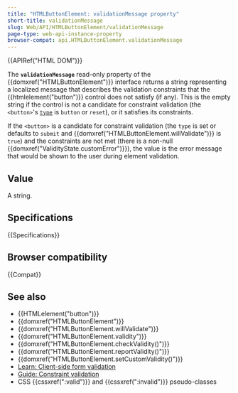```yaml
---
title: "HTMLButtonElement: validationMessage property"
short-title: validationMessage
slug: Web/API/HTMLButtonElement/validationMessage
page-type: web-api-instance-property
browser-compat: api.HTMLButtonElement.validationMessage
---
```


{{APIRef("HTML DOM")}}

The **`validationMessage`** read-only property of the {{domxref("HTMLButtonElement")}} interface returns a string representing a localized message that describes the validation constraints that the {{htmlelement("button")}} control does not satisfy (if any). This is the empty string if the control is not a candidate for constraint validation (the `<button>`'s [`type`](/en-US/docs/Web/HTML/Reference/Element/button#type) is `button` or `reset`), or it satisfies its constraints.

If the `<button>` is a candidate for constraint validation (the `type` is set or defaults to `submit` and {{domxref("HTMLButtonElement.willValidate")}} is `true`) and the constraints are not met (there is a non-null {{domxref("ValidityState.customError")}}), the value is the error message that would be shown to the user during element validation.

## Value

A string.

## Specifications

{{Specifications}}

## Browser compatibility

{{Compat}}

## See also

- {{HTMLelement("button")}}
- {{domxref("HTMLButtonElement")}}
- {{domxref("HTMLButtonElement.willValidate")}}
- {{domxref("HTMLButtonElement.validity")}}
- {{domxref("HTMLButtonElement.checkValidity()")}}
- {{domxref("HTMLButtonElement.reportValidity()")}}
- {{domxref("HTMLButtonElement.setCustomValidity()")}}
- [Learn: Client-side form validation](/en-US/docs/Learn_web_development/Extensions/Forms/Form_validation)
- [Guide: Constraint validation](/en-US/docs/Web/HTML/Guides/Constraint_validation)
- CSS {{cssxref(":valid")}} and {{cssxref(":invalid")}} pseudo-classes
